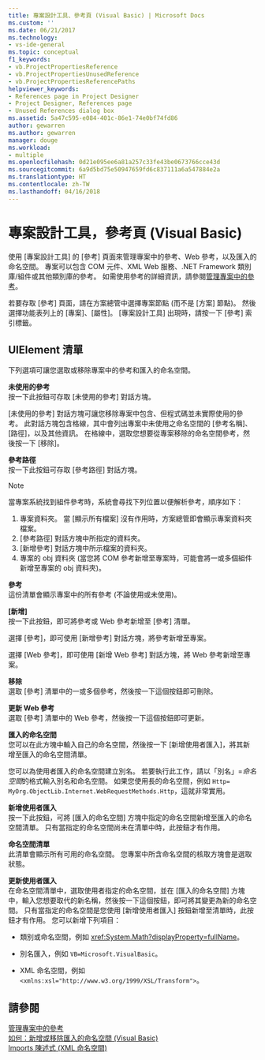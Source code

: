 ```yaml
---
title: 專案設計工具、參考頁 (Visual Basic) | Microsoft Docs
ms.custom: ''
ms.date: 06/21/2017
ms.technology:
- vs-ide-general
ms.topic: conceptual
f1_keywords:
- vb.ProjectPropertiesReference
- vb.ProjectPropertiesUnusedReference
- vb.ProjectPropertiesReferencePaths
helpviewer_keywords:
- References page in Project Designer
- Project Designer, References page
- Unused References dialog box
ms.assetid: 5a47c595-e084-401c-86e1-74e0bf74fd86
author: gewarren
ms.author: gewarren
manager: douge
ms.workload:
- multiple
ms.openlocfilehash: 0d21e095ee6a81a257c33fe43be0673766cce43d
ms.sourcegitcommit: 6a9d5bd75e50947659fd6c837111a6a547884e2a
ms.translationtype: HT
ms.contentlocale: zh-TW
ms.lasthandoff: 04/16/2018
---
```

# <a name="references-page-project-designer-visual-basic"></a>專案設計工具，參考頁 (Visual Basic)
使用 [專案設計工具] 的 [參考] 頁面來管理專案中的參考、Web 參考，以及匯入的命名空間。 專案可以包含 COM 元件、XML Web 服務、.NET Framework 類別庫/組件或其他類別庫的參考。 如需使用參考的詳細資訊，請參閱[管理專案中的參考](../../ide/managing-references-in-a-project.md)。  

 若要存取 [參考] 頁面，請在方案總管中選擇專案節點 (而不是 [方案] 節點)。 然後選擇功能表列上的 [專案]、[屬性]。 [專案設計工具] 出現時，請按一下 [參考] 索引標籤。  

## <a name="uielement-list"></a>UIElement 清單  
 下列選項可讓您選取或移除專案中的參考和匯入的命名空間。  

 **未使用的參考**  
 按一下此按鈕可存取 [未使用的參考] 對話方塊。  

 [未使用的參考] 對話方塊可讓您移除專案中包含、但程式碼並未實際使用的參考。 此對話方塊包含格線，其中會列出專案中未使用之命名空間的 [參考名稱]、[路徑]，以及其他資訊。 在格線中，選取您想要從專案移除的命名空間參考，然後按一下 [移除]。  

 **參考路徑**  
 按一下此按鈕可存取 [參考路徑] 對話方塊。  

> [!NOTE]
>  當專案系統找到組件參考時，系統會尋找下列位置以便解析參考，順序如下：  
>   
>  1.  專案資料夾。 當 [顯示所有檔案] 沒有作用時，方案總管即會顯示專案資料夾檔案。  
> 2.  [參考路徑] 對話方塊中所指定的資料夾。  
> 3.  [新增參考] 對話方塊中所示檔案的資料夾。  
> 4.  專案的 obj 資料夾 (當您將 COM 參考新增至專案時，可能會將一或多個組件新增至專案的 obj 資料夾)。  

 **參考**  
 這份清單會顯示專案中的所有參考 (不論使用或未使用)。  

 **[新增]**  
 按一下此按鈕，即可將參考或 Web 參考新增至 [參考] 清單。  

 選擇 [參考]，即可使用 [新增參考] 對話方塊，將參考新增至專案。  

 選擇 [Web 參考]，即可使用 [新增 Web 參考] 對話方塊，將 Web 參考新增至專案。  

 **移除**  
 選取 [參考] 清單中的一或多個參考，然後按一下這個按鈕即可刪除。  

 **更新 Web 參考**  
 選取 [參考] 清單中的 Web 參考，然後按一下這個按鈕即可更新。  

 **匯入的命名空間**  
 您可以在此方塊中輸入自己的命名空間，然後按一下 [新增使用者匯入]，將其新增至匯入的命名空間清單。  

 您可以為使用者匯入的命名空間建立別名。 若要執行此工作，請以「別名」=*命名空間*的格式輸入別名和命名空間。 如果您使用長的命名空間，例如 `Http= MyOrg.ObjectLib.Internet.WebRequestMethods.Http`，這就非常實用。  

 **新增使用者匯入**  
 按一下此按鈕，可將 [匯入的命名空間] 方塊中指定的命名空間新增至匯入的命名空間清單。 只有當指定的命名空間尚未在清單中時，此按鈕才有作用。  

 **命名空間清單**  
 此清單會顯示所有可用的命名空間。 您專案中所含命名空間的核取方塊會是選取狀態。  

 **更新使用者匯入**  
 在命名空間清單中，選取使用者指定的命名空間，並在 [匯入的命名空間] 方塊中，輸入您想要取代的新名稱，然後按一下這個按鈕，即可將其變更為新的命名空間。 只有當指定的命名空間是您使用 [新增使用者匯入] 按鈕新增至清單時，此按鈕才有作用。 您可以新增下列項目：  

-   類別或命名空間，例如 <xref:System.Math?displayProperty=fullName>。  

-   別名匯入，例如 `VB=Microsoft.VisualBasic`。  

-   XML 命名空間，例如 `<xmlns:xsl="http://www.w3.org/1999/XSL/Transform">`。  

## <a name="see-also"></a>請參閱  
 [管理專案中的參考](../../ide/managing-references-in-a-project.md)   
 [如何：新增或移除匯入的命名空間 (Visual Basic)](../../ide/how-to-add-or-remove-imported-namespaces-visual-basic.md)   
 [Imports 陳述式 (XML 命名空間)](/dotnet/visual-basic/language-reference/statements/imports-statement-xml-namespace)
